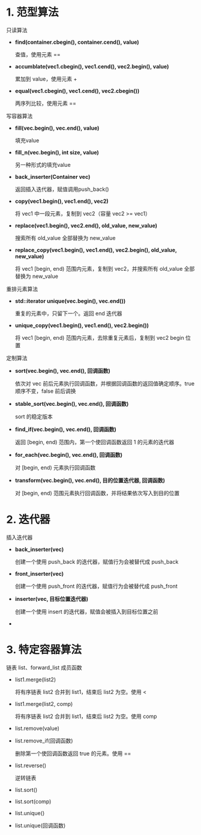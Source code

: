 # 1. 范型算法

只读算法

+ **find(container.cbegin(), container.cend(), value)**

  查值，使用元素 ==

+ **accumblate(vec1.cbegin(), vec1.cend(), vec2.begin(), value)**

  累加到 value，使用元素 +

+ **equal(vec1.cbegin(), vec1.cend(), vec2.cbegin())**

  两序列比较，使用元素 ==

写容器算法

+ **fill(vec.begin(), vec.end(), value)**

  填充value 

+ **fill_n(vec.begin(), int size, value)**

  另一种形式的填充value 

+ **back_inserter(Container vec)**

  返回插入迭代器，赋值调用push_back()

+ **copy(vec1.begin(), vec1.end(), vec2)**

  将 vec1 中一段元素，复制到 vec2（容量 vec2 >= vec1）

+ **replace(vec1.begin(), vec2.end(), old_value, new_value)**

  搜索所有 old_value 全部替换为 new_value

+ **replace_copy(vec1.begin(), vec1.end(), vec2.begin(), old_value, new_value)**

  将 vec1 [begin, end) 范围内元素，复制到 vec2，并搜索所有 old_value 全部替换为 new_value

重排元素算法

+ **std::iterator unique(vec.begin(), vec.end())**

  重复的元素中，只留下一个。返回 end 迭代器
  
+ **unique_copy(vec1.begin(), vec1.end(), vec2.begin())**

  将 vec1 [begin, end) 范围内元素，去除重复元素后，复制到 vec2 begin 位置

定制算法

+ **sort(vec.begin(), vec.end(), 回调函数)**

  依次对 vec 前后元素执行回调函数，并根据回调函数的返回值确定顺序。true 顺序不变，false 前后调换

+ **stable_sort(vec.begin(), vec.end(), 回调函数)**

  sort 的稳定版本

+ **find_if(vec.begin(), vec.end(), 回调函数)**

  返回 [begin, end) 范围内，第一个使回调函数返回 1 的元素的迭代器

+ **for_each(vec.begin(), vec.end(), 回调函数)**

  对 [begin, end) 元素执行回调函数

+ **transform(vec.begin(), vec.end(), 目的位置迭代器, 回调函数)**

  对 [begin, end) 范围元素执行回调函数，并将结果依次写入到目的位置



# 2. 迭代器

插入迭代器

+ **back_inserter(vec)**

  创建一个使用 push_back 的迭代器，赋值行为会被替代成 push_back

+ **front_inserter(vec)**

  创建一个使用 push_front 的迭代器，赋值行为会被替代成 push_front

+ **inserter(vec, 目标位置迭代器)**

  创建一个使用 insert 的迭代器，赋值会被插入到目标位置之前

+ 



# 3. 特定容器算法

链表 list、forward_list 成员函数

+ list1.merge(list2)

  将有序链表 list2 合并到 list1，结束后 list2 为空。使用 <

+ list1.merge(list2, comp)

  将有序链表 list2 合并到 list1，结束后 list2 为空。使用 comp

+ list.remove(value)

+ list.remove_if(回调函数)

  删除第一个使回调函数返回 true 的元素。使用 ==

+ list.reverse()

  逆转链表

+ list.sort()

+ list.sort(comp)

+ list.unique()

+ list.unique(回调函数)